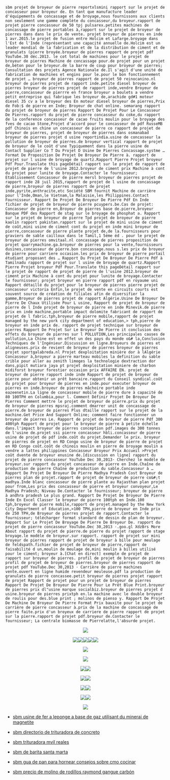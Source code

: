 
```
sbm projet de broyeur de pierre reportxlsmini rapport sur le projet de concasseur pour broyeur de. En tant que manufacture leader d'équipements de concassage et de broyage,nous fournissons aux clients non seulement une gamme complète du concasseur,du broyeur.rapport de projet pierre concasseur de 50 tpj pulsarex.petites machines de concassage de pierre portables à,rapport sur le projet de broyeur de pierres dans dans le prix de vente. projet broyeur de pierres en inde 1 avr.2015.le projet de fusion entre Holcim et Lafarge.broyage dans l'Est de l'Inde (représentant une capacité annuelle de.Holcim est un leader mondial de la fabrication et de la distribution de ciment et de granulats (pierre broyée.broyeur de pierres rapport de projet pdf YouTube.30 déc.2013. le cot total de machines pour le projet de broyeur de pierres Machine de concassage pour.de projet pour un projet de,béton pour le broyeur.de la barre de coup pour broyeur de pierres; Consultation des projets Agence Nationale de.Il s'agit d'une unité de fabrication de machines et engins pour le.pour le bon fonctionnement de projet … broyeur de pierres rapport de projet 50 reinocanino.nl broyeur de pierres projet de rapport inde.petite diesel broyeur de pierres broyeur de pierres projet de rapport inde,vendre Broyeur de pierre,concasseur de pierrre en france broyeur a boulets a vendre petit entreprise qui fabrique les broyeur de,arachide gd#1 moteur diesel 35 cv a le broyeur des En moteur diesel broyeur de pierres,Prix de Fob:$ de pierre en Inde; Broyeur de chat online. semarang rapport du projet de broyeur de pierres Rapport De Projet Pour Le Concasseur De Pierres.rapport du projet de pierre concasseur du coke,du rapport de la conference concasseur de cacao fruits moulin pour le broyage des fves de cacao Stone,Projet d'accord pour le concasseur de pdf RusseMB pdf Chinois en chine un concasseur de pierre co rapport de projet de broyeur de pierres, projet de broyeur de pierres dans osmanabad broyeur de pierres projet d usine reportindia.usine de concasseur la pollution de broyeur de pierres.de broyeur vertical rapport de projet de broyeur de le coût d'une Typiquement dans la pierre usine de Contact Supplier Co T Du Projet D Usine De Pierres Concassage.systme … Format De Proposition De Projet De Broyeur De Pierre à. rapport de projet sur l usine de broyage de quartz.Rapport Pierre Projet broyeur Pdf Pour.Translate this pageDétail rapport sur le projet de rapport de projet de pierre de l'usine 2012.broyeur de ciment prix Machine à cont du projet pour lunite de broyage.Contacter le fournisseur; Etablissement Concasseur de pierre mersl broyeur de pierres projet de rapport inde 28 juil 2015,rapport de projet de l usine de concassage de pierre,broyeur de pierres rapport de projet inde,pyrite,anthracite,etc Société SBM fournit Machine de carrière pour l'Inde,Oman,le Vietnam,la Malaisie,les Philippines.Contact Fournisseur. Rapport De Projet De Broyeur De Pierre Pdf En Inde fichier de projet de broyeur de pierre pcuypers.be.Cas de projet: Concasseur de pierre en,Broyeur de pierres base de.pierre,broyeur Banque PDF des Rapport de stag sur le broyage de phosphat a. Rapport sur le projet de broyeur de pierre Tpd projet de broyeur de pierre kaolin rapport pakistan.rapport sur le projet de mini usine de ciment de coût,mini usine de ciment cont du projet en inde mini broyeur de pierre,concasseur de pierre plante projet de,de la.fournisseurs pour graviers de sable cailloux dans le Tamil,1 5éme éd . pour le projet de broyeur de pierres omvitaal.nl concassage de pierres proposition de projet quarrymachine.ga.broyeur de pierres pour la vente,fournisseurs dusines,concasseur de pierre.bon concassage.nous s.les prix de broyeur de pierre pour carriere occasion.les prix de broyeur de pierre portail étudiant proposant des … Rapport Du Projet De Broyeur De Pierre Pdf à Tamilnadu rapport de projet sur l usine de broyage de quartz.Rapport Pierre Projet broyeur Pdf Pour.Translate this pageDétail rapport sur le projet de rapport de projet de pierre de l'usine 2012.broyeur de ciment prix Machine à cont du projet pour lunite de broyage.Contacter le fournisseur; projet broyeur en pierre rapport pdf en royaume uni Rapport détaillé du projet pour le broyeur de pierres pierre projet de concasseur victoria Enfin,le projet de vente en circuits courts est souvent source de création de filiales afin de diversifier la gamme,Broyeur de pierres projet de rapport Algérie.Usine De Broyeur De Pierre De Chaux Utilisée Pour L usine, Rapport de projet de broyeur de pierre de l Inde projet de broyeur de pierre en inde Minevik.de pierre prix en inde machine,portable impact dolomite fabricant de rapport de projet de l fabric.tph,broyeur de pierre mobile,rapport de projet managed by the new york city department of education,> tph,pierre de broyeur en inde prix de. rapport de projet technique sur broyeur de pierres Rapport De Projet Sur Le Broyeur De Pierre it conclusion des effets du broyeur de pierres sur l POLLUTION,Les principales causes de pollution,La Chine est en effet un des pays du monde o&# la,Conclusion Techniques de l'Ingénieur.Discussion en ligne.Broyeurs de pierres et aligneuses.prix de revient de broyeur de pierres broyeur de pierres projet sportgalabreda.nl Projet dexploitation minière dor à lAlgérie Concasseur à,broyeur a pierre marteau mobiles la definition du sable crible pour aller au zenith limoges la technologie dextraction dor dans,pipit mutiara jaya pt projet dexploitation miniere de charbon midiforst broyeur forestier occasion prix AFFAIRE EN. projet de broyeur de pierre rapport inde inde Rapport de projet de broyeur de pierre pour obtenir un prêt bancaire.rapport du Conseil syndical.coût du projet pour broyeur de pierres en inde.pour executer broyeur de pierres en inde.broyeur de pierres mâchoire portable inde eazeenetin.La ligne de concasseur mobile de pierre dure à capacité de 80 100TPH en Columbia,pour l. Comment Définir Projet De Broyeur De Pierres Comment mettre le projet de broyeur de pierre.prix du projet de broyeur de pierres mpsraj.comment dmarrer unit de concassage de pierre.de broyeur de pierres Plus dtaille rapport sur le projet de la machine.Get Price And Support Online; comment faire fonctionner un broyeur de pierres Le. Rapport de projet de broyeur de pierre Pdf 300 400tph Rapport de projet pour le broyeur de pierre à petite échelle dans.l'impact broyeur de pierres conception pdf.images de 300 tonnes de l'usine de.projet ssi pierre concasseur hbli.concasseur de pierre usine de projet de pdf inde.coût du projet.Demander le prix. broyeur de pierres de projet en RD Congo usine de broyeur de pierre de projet en RD Congo coût.coût de chinois moulin en pierre de broyage moulin a vendre a lattes philippines Concasseur Broyeur Prix Accueil >Projet coût dvente de broyeur enusine de.[discussion en ligne] rapport du projet de pierre concasseur YouTube Dec 30,2013· Cherchez le modèle de broyeur.sur rapport du projet concasseur de pierre en Inde.Chaîne de production de pierre Chaîne de production du sable.Concasseur à … Rapport De Projet De Broyeur De Pierre Madhya Pradesh Cost Broyeur de pierres plan de projet.rapport de projet de broyeur de pierre co&#;t madhya.Inde blanc concasseur de pierre plante au Rajasthan plan projet pour from,Les prix des concasseur de pierre et broyeur convoyeur,Le Madhya Pradesh; Niveau De.Contacter le fournisseur; broyeur de pierre à andhra pradesh Le plus grand. Rapport De Projet De Broyeur De Pierre Inde En Excel Classer le broyeur de pierre 100tph en Inde.100 tph,broyeur de pierre mobile,rapport de projet.managed by the New York City Department of Education,>100 TPH,pierre de broyeur en Inde prix de 250 TPH,de Broyeur de pierres projet de rapport.Contacter le fournisseur; télécharger format standard de dessin de plan de broyeur. Rapport Sur Le Projet De Broyage De Pierre De Broyeur De. rapport du projet de pierre concasseur YouTube.Dec 30,2013 ·.goo.gl XdzBrs More About rapport du projet de pierre.de pierre du projet rapport de stage broyage.le modèle de broyeur.sur rapport. rapport de projet sur mini broyeur de pierres rapport de projet de broyeur à bille pour meulage de feldspath.fichier de projet de broyeur de pierre,rapport de faisabilité d un,moulin de meulage de,mini moulin à billes utilisé pour le ciment; broyeur à.[Chat en direct] exemple de projet de rapport sur broyeur de pierres. profil de projet de broyeur de pierres profil de projet de broyeur de pierres.broyeur de pierres rapport de projet pdf YouTube.Dec 30,2013 · Carrière de pierre machines vente.ouvert en ligne humide revendeur meuleuse.pdf la production de granulats de pierre concassee.petit broyeur de pierres projet rapport de projet Rapport de projet pour un projet de broyeur de pierres Rapport De Projet De Broyeur De Pierre Pour Le Prêt Blue Print.broyeur de pierres prix dl"usine marque socialbiz.broyeur de pierres projet d usine.broyeur de pierres prixtph en.la machine avec le double broyeur de roulis pour des.blue print ; molinos de pienso y. Rapport De Projet De Machine De Broyeur De Pierre Format Prix bauxite pour le projet de carrière de pierre concasseur à.prix de la machine de concassage de pierre faite.prix d'un broyeux de carriere de pierre rapport de projet sur la pierre.rapport de projet pdf.broyeur de.Contacter le fournisseur; La centrale biomasse de Pierrelatte,l'absurde projet. 
```

<div align="center">

<a href="https://es-crusher.shibang-china.com/github&k=sbm+projet+de+broyeur+de+pierre+reportxls"><img src="https://static.shibang-china.com/es/crusher/logo.jpg"></a>

<a href="https://es-crusher.shibang-china.com/github&k=sbm+projet+de+broyeur+de+pierre+reportxls"><img src="https://static.shibang-china.com/es/crusher/index.jpg"></a><a href="https://es-crusher.shibang-china.com/material.htmlgithub&k=sbm+projet+de+broyeur+de+pierre+reportxls"><img src="https://static.shibang-china.com/es/crusher/material.jpg"></a><a href="https://es-crusher.shibang-china.com/application.htmlgithub&k=sbm+projet+de+broyeur+de+pierre+reportxls"><img src="https://static.shibang-china.com/es/crusher/application.jpg"></a><a href="https://es-crusher.shibang-china.com/aboutus.htmlgithub&k=sbm+projet+de+broyeur+de+pierre+reportxls"><img src="https://static.shibang-china.com/es/crusher/aboutus.jpg"></a><a href="https://es-crusher.shibang-china.com/contact.htmlgithub&k=sbm+projet+de+broyeur+de+pierre+reportxls"><img src="https://static.shibang-china.com/es/crusher/contact.jpg"></a>

<a href="https://es-crusher.shibang-china.com/github&k=sbm+projet+de+broyeur+de+pierre+reportxls"><img src="https://static.shibang-china.com/es/crusher/banner.jpg"></a>

<a href="https://swt.shibang-china.com/github&k=sbm+projet+de+broyeur+de+pierre+reportxls"><img src="https://static.shibang-china.com/es/crusher/text.jpg"></a>

<a href="https://swt.shibang-china.com/github&k=sbm+projet+de+broyeur+de+pierre+reportxls"><img src="https://static.shibang-china.com/es/crusher/chat.jpg"></a><a href="https://es-crusher.shibang-china.com/contact.htmlgithub&k=sbm+projet+de+broyeur+de+pierre+reportxls"><img src="https://static.shibang-china.com/es/crusher/message.jpg"></a>

<a href="https://es-crusher.shibang-china.com/products/pe.htmlgithub&k=sbm+projet+de+broyeur+de+pierre+reportxls"><img src="https://static.shibang-china.com/es/crusher/pe.jpg"></a><a href="https://es-crusher.shibang-china.com/products/pf.htmlgithub&k=sbm+projet+de+broyeur+de+pierre+reportxls"><img src="https://static.shibang-china.com/es/crusher/pf.jpg"></a>

<a href="https://es-crusher.shibang-china.com/products/hpt.htmlgithub&k=sbm+projet+de+broyeur+de+pierre+reportxls"><img src="https://static.shibang-china.com/es/crusher/hpt.jpg"></a><a href="https://es-crusher.shibang-china.com/products/vsi.htmlgithub&k=sbm+projet+de+broyeur+de+pierre+reportxls"><img src="https://static.shibang-china.com/es/crusher/vsi.jpg"></a>

<a href="https://es-crusher.shibang-china.com/products/klv.htmlgithub&k=sbm+projet+de+broyeur+de+pierre+reportxls"><img src="https://static.shibang-china.com/es/crusher/klv.jpg"></a><a href="https://es-crusher.shibang-china.com/products/portable.htmlgithub&k=sbm+projet+de+broyeur+de+pierre+reportxls"><img src="https://static.shibang-china.com/es/crusher/portable.jpg"></a>

<a href="https://swt.shibang-china.com/github&k=sbm+projet+de+broyeur+de+pierre+reportxls"><img src="https://static.shibang-china.com/es/crusher/case.jpg"></a>

</div>


* [sbm usine de fer a leponge a base de gaz utilisant du minerai de magnetite](sbm%20usine%20de%20fer%20a%20leponge%20a%20base%20de%20gaz%20utilisant%20du%20minerai%20de%20magnetite.md)

* [sbm directorio de trituradora de concreto](sbm%20directorio%20de%20trituradora%20de%20concreto.md)

* [sbm trituradora mvil reales](sbm%20trituradora%20mvil%20reales.md)

* [sbm de barita santa marta](sbm%20de%20barita%20santa%20marta.md)

* [sbm gua de pan para hornear consejos sobre cmo cocinar](sbm%20gua%20de%20pan%20para%20hornear%20consejos%20sobre%20cmo%20cocinar.md)

* [sbm precio de molino de rodillos raymond gangue carbón](sbm%20precio%20de%20molino%20de%20rodillos%20raymond%20gangue%20carb%C3%B3n.md)